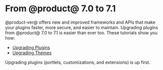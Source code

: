 # From @product@ 7.0 to 7.1 [](id=from-liferay-7-0-to-7-1)

@product-ver@ offers new and improved frameworks and APIs that make your plugins
faster, more secure, and easier to maintain. Upgrading plugins from @product@
7.0 to 7.1 is easier than ever too. These tutorials show you how:

- [Upgrading Plugins](/develop/tutorials/-/knowledge_base/7-1/upgrading-plugins-from-liferay-7-0-to-7-1)
- [Upgrading Themes](/develop/tutorials/-/knowledge_base/7-1/upgrading-7-0-themes-to-7-1)

Upgrading plugins (portlets, customizations, and extensions) is up first. 
